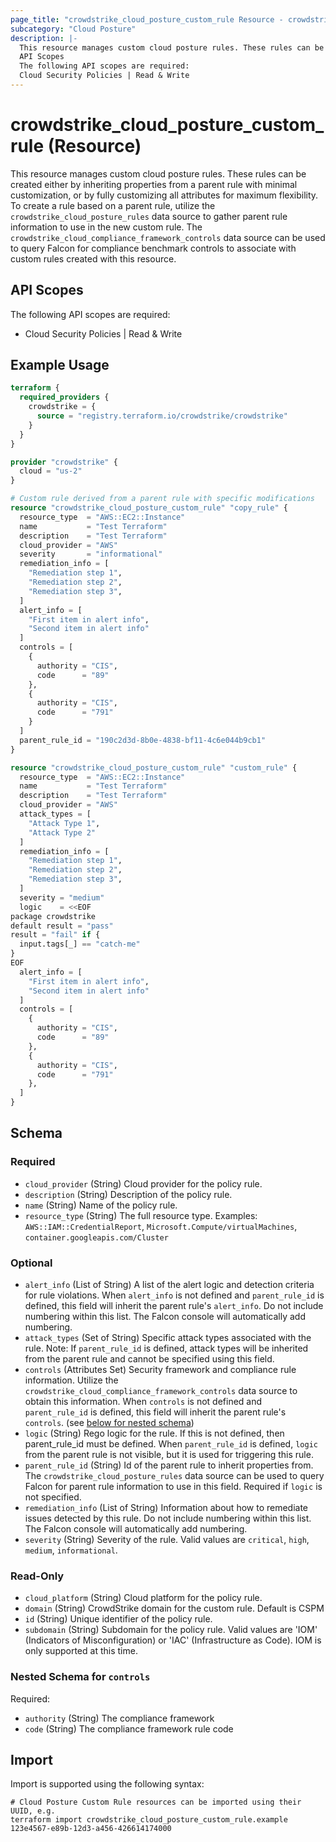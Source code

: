 ```yaml
---
page_title: "crowdstrike_cloud_posture_custom_rule Resource - crowdstrike"
subcategory: "Cloud Posture"
description: |-
  This resource manages custom cloud posture rules. These rules can be created either by inheriting properties from a parent rule with minimal customization, or by fully customizing all attributes for maximum flexibility. To create a rule based on a parent rule, utilize the crowdstrike_cloud_posture_rules data source to gather parent rule information to use in the new custom rule. The crowdstrike_cloud_compliance_framework_controls data source can be used to query Falcon for compliance benchmark controls to associate with custom rules created with this resource.
  API Scopes
  The following API scopes are required:
  Cloud Security Policies | Read & Write
---
```


# crowdstrike_cloud_posture_custom_rule (Resource)

This resource manages custom cloud posture rules. These rules can be created either by inheriting properties from a parent rule with minimal customization, or by fully customizing all attributes for maximum flexibility. To create a rule based on a parent rule, utilize the `crowdstrike_cloud_posture_rules` data source to gather parent rule information to use in the new custom rule. The `crowdstrike_cloud_compliance_framework_controls` data source can be used to query Falcon for compliance benchmark controls to associate with custom rules created with this resource.

## API Scopes

The following API scopes are required:

- Cloud Security Policies | Read & Write


## Example Usage

```terraform
terraform {
  required_providers {
    crowdstrike = {
      source = "registry.terraform.io/crowdstrike/crowdstrike"
    }
  }
}

provider "crowdstrike" {
  cloud = "us-2"
}

# Custom rule derived from a parent rule with specific modifications
resource "crowdstrike_cloud_posture_custom_rule" "copy_rule" {
  resource_type  = "AWS::EC2::Instance"
  name           = "Test Terraform"
  description    = "Test Terraform"
  cloud_provider = "AWS"
  severity       = "informational"
  remediation_info = [
    "Remediation step 1",
    "Remediation step 2",
    "Remediation step 3",
  ]
  alert_info = [
    "First item in alert info",
    "Second item in alert info"
  ]
  controls = [
    {
      authority = "CIS",
      code      = "89"
    },
    {
      authority = "CIS",
      code      = "791"
    }
  ]
  parent_rule_id = "190c2d3d-8b0e-4838-bf11-4c6e044b9cb1"
}

resource "crowdstrike_cloud_posture_custom_rule" "custom_rule" {
  resource_type  = "AWS::EC2::Instance"
  name           = "Test Terraform"
  description    = "Test Terraform"
  cloud_provider = "AWS"
  attack_types = [
    "Attack Type 1",
    "Attack Type 2"
  ]
  remediation_info = [
    "Remediation step 1",
    "Remediation step 2",
    "Remediation step 3",
  ]
  severity = "medium"
  logic    = <<EOF
package crowdstrike
default result = "pass"
result = "fail" if {
  input.tags[_] == "catch-me"
}
EOF
  alert_info = [
    "First item in alert info",
    "Second item in alert info"
  ]
  controls = [
    {
      authority = "CIS",
      code      = "89"
    },
    {
      authority = "CIS",
      code      = "791"
    },
  ]
}
```

<!-- schema generated by tfplugindocs -->
## Schema

### Required

- `cloud_provider` (String) Cloud provider for the policy rule.
- `description` (String) Description of the policy rule.
- `name` (String) Name of the policy rule.
- `resource_type` (String) The full resource type. Examples: `AWS::IAM::CredentialReport`, `Microsoft.Compute/virtualMachines`, `container.googleapis.com/Cluster`

### Optional

- `alert_info` (List of String) A list of the alert logic and detection criteria for rule violations. When `alert_info` is not defined and `parent_rule_id` is defined, this field will inherit the parent rule's `alert_info`. Do not include numbering within this list. The Falcon console will automatically add numbering.
- `attack_types` (Set of String) Specific attack types associated with the rule. Note: If `parent_rule_id` is defined, attack types will be inherited from the parent rule and cannot be specified using this field.
- `controls` (Attributes Set) Security framework and compliance rule information. Utilize the `crowdstrike_cloud_compliance_framework_controls` data source to obtain this information. When `controls` is not defined and `parent_rule_id` is defined, this field will inherit the parent rule's `controls`. (see [below for nested schema](#nestedatt--controls))
- `logic` (String) Rego logic for the rule. If this is not defined, then parent_rule_id must be defined. When `parent_rule_id` is defined, `logic` from the parent rule is not visible, but it is used for triggering this rule.
- `parent_rule_id` (String) Id of the parent rule to inherit properties from. The `crowdstrike_cloud_posture_rules` data source can be used to query Falcon for parent rule information to use in this field. Required if `logic` is not specified.
- `remediation_info` (List of String) Information about how to remediate issues detected by this rule. Do not include numbering within this list. The Falcon console will automatically add numbering.
- `severity` (String) Severity of the rule. Valid values are `critical`, `high`, `medium`, `informational`.

### Read-Only

- `cloud_platform` (String) Cloud platform for the policy rule.
- `domain` (String) CrowdStrike domain for the custom rule. Default is CSPM
- `id` (String) Unique identifier of the policy rule.
- `subdomain` (String) Subdomain for the policy rule. Valid values are 'IOM' (Indicators of Misconfiguration) or 'IAC' (Infrastructure as Code). IOM is only supported at this time.

<a id="nestedatt--controls"></a>
### Nested Schema for `controls`

Required:

- `authority` (String) The compliance framework
- `code` (String) The compliance framework rule code

## Import

Import is supported using the following syntax:

```shell
# Cloud Posture Custom Rule resources can be imported using their UUID, e.g.
terraform import crowdstrike_cloud_posture_custom_rule.example 123e4567-e89b-12d3-a456-426614174000
```
